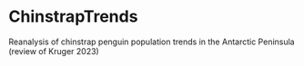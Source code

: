 # ChinstrapTrends
Reanalysis of chinstrap penguin population trends in the Antarctic Peninsula (review of Kruger 2023)
